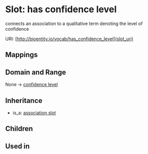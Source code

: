 # Slot: has confidence level


connects an association to a qualitative term denoting the level of confidence

URI: [http://bioentity.io/vocab/has_confidence_level](slot_uri)
## Mappings

## Domain and Range

None -> [confidence level](ConfidenceLevel.md)
## Inheritance

 *  is_a: [association slot](association_slot.md)
## Children

## Used in

